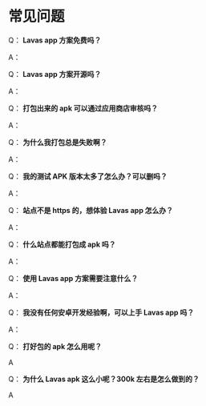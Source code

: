 # 常见问题

Q： **Lavas app 方案免费吗？**

A：

Q： **Lavas app 方案开源吗？**

A：

Q： **打包出来的 apk 可以通过应用商店审核吗？**

A：

Q： **为什么我打包总是失败啊？**

A：

Q： **我的测试 APK 版本太多了怎么办？可以删吗？**

A：

Q： **站点不是 https 的，想体验 Lavas app 怎么办？**

A：

Q： **什么站点都能打包成 apk 吗？**

A：

Q： **使用 Lavas app 方案需要注意什么？**

A：

Q： **我没有任何安卓开发经验啊，可以上手 Lavas app 吗？**

A：

Q： **打好包的 apk 怎么用呢？**

A

Q： **为什么 Lavas apk 这么小呢？300k 左右是怎么做到的？**

A